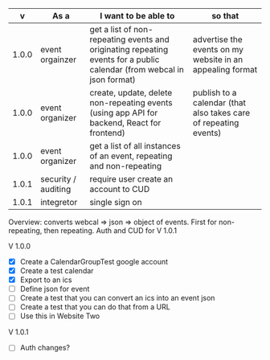 |v|As a|I want to be able to|so that|
|---|----|-----|----|
|1.0.0|event orgainzer|get a list of non-repeating events and originating repeating events for a public calendar (from webcal in json format)|advertise the events on my website in an appealing format|
|1.0.0|event organizer|create, update, delete non-repeating events (using app API for backend, React for frontend)|publish to a calendar  (that also takes care of repeating events)|
|1.0.0|event organizer|get a list of all instances of an event, repeating and non-repeating||
|1.0.1|security / auditing|require user create an account to CUD||
|1.0.1|integretor|single sign on||

Overview: converts webcal => json => object of events.   First for non-repeating, then repeating.  Auth and CUD for V 1.0.1

V 1.0.0

- [X] Create a CalendarGroupTest google account
- [X] Create a test calendar
- [X] Export to an ics
- [ ] Define json for event
- [ ] Create a test that you can convert an ics into an event json
- [ ] Create a test that you can do that from a URL
- [ ] Use this in Website Two

V 1.0.1
- [ ] Auth changes?

